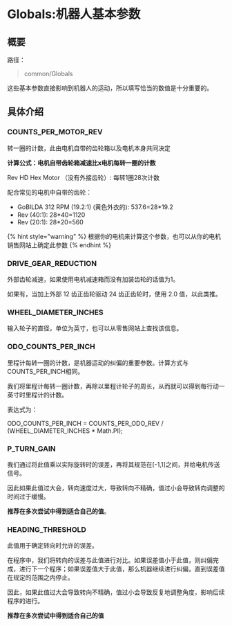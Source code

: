 # Globals:机器人基本参数

## 概要

路径：
> common/Globals

这些基本参数直接影响到机器人的运动，所以填写恰当的数值是十分重要的。



## 具体介绍

### COUNTS_PER_MOTOR_REV
转一圈的计数，此由电机自带的齿轮箱以及电机本身共同决定

**计算公式：电机自带齿轮箱减速比x电机每转一圈的计数**

Rev HD Hex Motor （没有外接齿轮）: 每转1圈28次计数

配合常见的电机中自带的齿轮：
* GoBILDA 312 RPM (19.2:1) (黄色外衣的): 537.6=28*19.2
* Rev (40:1): 28*40=1120
* Rev (20:1): 28*20=560

{% hint style="warning" %}
根据你的电机来计算这个参数，也可以从你的电机销售网站上确定此参数
{% endhint %}

### DRIVE_GEAR_REDUCTION
外部齿轮减速，如果使用电机减速箱而没有加装齿轮的话值为1。

如果有，当加上外部 12 齿正齿轮驱动 24 齿正齿轮时，使用 2.0 值，以此类推。

### WHEEL_DIAMETER_INCHES

输入轮子的直径，单位为英寸，也可以从零售网站上查找该信息。

### ODO_COUNTS_PER_INCH

里程计每转一圈的计数，是机器运动的纠偏的重要参数。计算方式与COUNTS_PER_INCH相同。

我们将里程计每转一圈计数，再除以里程计轮子的周长，从而就可以得到每行动一英寸时里程计的计数。

表达式为：

ODO_COUNTS_PER_INCH = COUNTS_PER_ODO_REV / (WHEEL_DIAMETER_INCHES * Math.PI);

### P_TURN_GAIN

我们通过将此值乘以实际旋转时的误差，再将其规范在[-1,1]之间，并给电机传送信号。

因此如果此值过大会，转向速度过大，导致转向不精确，值过小会导致转向调整的时间过于缓慢。

**推荐在多次尝试中得到适合自己的值**。

### HEADING_THRESHOLD

此值用于确定转向时允许的误差。

在程序中，我们将转向的误差与此值进行对比。如果误差值小于此值，则纠偏完成，进行下一个程序；如果误差值大于此值，那么机器继续进行纠偏，直到误差值在规定的范围之内停止。

因此，如果此值过大会导致转向不精确，值过小会导致反复地调整角度，影响后续程序的进行。

**推荐在多次尝试中得到适合自己的值**